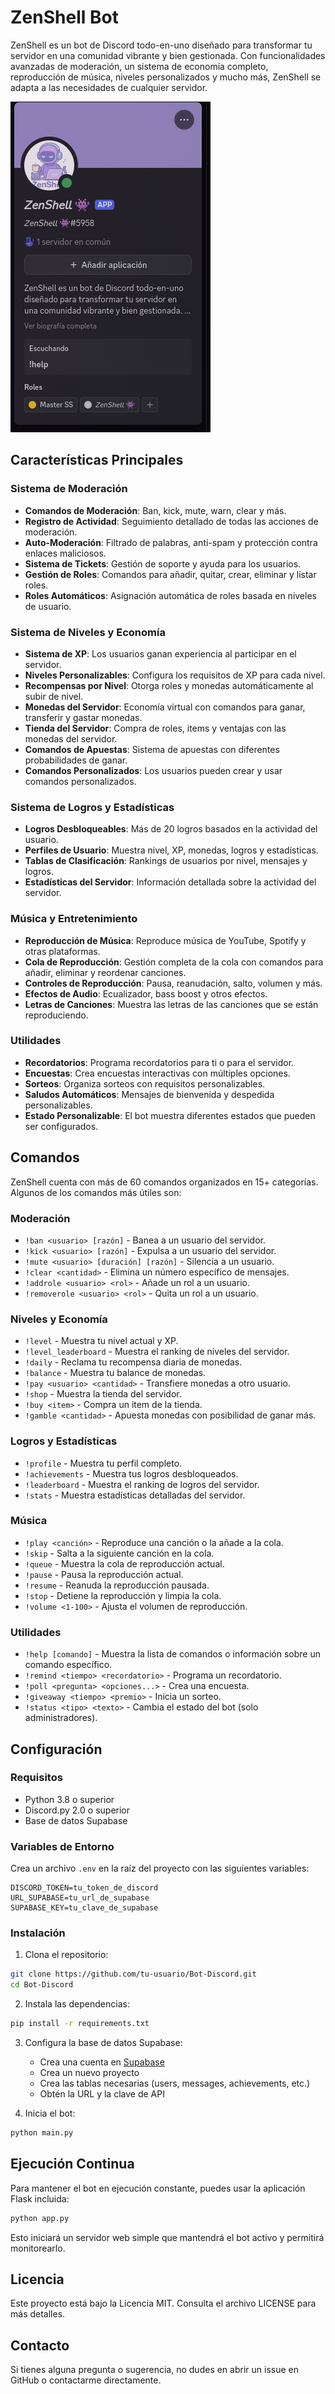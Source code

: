 # ZenShell Bot

ZenShell es un bot de Discord todo-en-uno diseñado para transformar tu servidor en una comunidad vibrante y bien gestionada. Con funcionalidades avanzadas de moderación, un sistema de economía completo, reproducción de música, niveles personalizados y mucho más, ZenShell se adapta a las necesidades de cualquier servidor.

![ZenShell Bot](website/images/preview.png)

## Características Principales

### Sistema de Moderación
- **Comandos de Moderación**: Ban, kick, mute, warn, clear y más.
- **Registro de Actividad**: Seguimiento detallado de todas las acciones de moderación.
- **Auto-Moderación**: Filtrado de palabras, anti-spam y protección contra enlaces maliciosos.
- **Sistema de Tickets**: Gestión de soporte y ayuda para los usuarios.
- **Gestión de Roles**: Comandos para añadir, quitar, crear, eliminar y listar roles.
- **Roles Automáticos**: Asignación automática de roles basada en niveles de usuario.

### Sistema de Niveles y Economía
- **Sistema de XP**: Los usuarios ganan experiencia al participar en el servidor.
- **Niveles Personalizables**: Configura los requisitos de XP para cada nivel.
- **Recompensas por Nivel**: Otorga roles y monedas automáticamente al subir de nivel.
- **Monedas del Servidor**: Economía virtual con comandos para ganar, transferir y gastar monedas.
- **Tienda del Servidor**: Compra de roles, items y ventajas con las monedas del servidor.
- **Comandos de Apuestas**: Sistema de apuestas con diferentes probabilidades de ganar.
- **Comandos Personalizados**: Los usuarios pueden crear y usar comandos personalizados.

### Sistema de Logros y Estadísticas
- **Logros Desbloqueables**: Más de 20 logros basados en la actividad del usuario.
- **Perfiles de Usuario**: Muestra nivel, XP, monedas, logros y estadísticas.
- **Tablas de Clasificación**: Rankings de usuarios por nivel, mensajes y logros.
- **Estadísticas del Servidor**: Información detallada sobre la actividad del servidor.

### Música y Entretenimiento
- **Reproducción de Música**: Reproduce música de YouTube, Spotify y otras plataformas.
- **Cola de Reproducción**: Gestión completa de la cola con comandos para añadir, eliminar y reordenar canciones.
- **Controles de Reproducción**: Pausa, reanudación, salto, volumen y más.
- **Efectos de Audio**: Ecualizador, bass boost y otros efectos.
- **Letras de Canciones**: Muestra las letras de las canciones que se están reproduciendo.

### Utilidades
- **Recordatorios**: Programa recordatorios para ti o para el servidor.
- **Encuestas**: Crea encuestas interactivas con múltiples opciones.
- **Sorteos**: Organiza sorteos con requisitos personalizables.
- **Saludos Automáticos**: Mensajes de bienvenida y despedida personalizables.
- **Estado Personalizable**: El bot muestra diferentes estados que pueden ser configurados.

## Comandos

ZenShell cuenta con más de 60 comandos organizados en 15+ categorías. Algunos de los comandos más útiles son:

### Moderación
- `!ban <usuario> [razón]` - Banea a un usuario del servidor.
- `!kick <usuario> [razón]` - Expulsa a un usuario del servidor.
- `!mute <usuario> [duración] [razón]` - Silencia a un usuario.
- `!clear <cantidad>` - Elimina un número específico de mensajes.
- `!addrole <usuario> <rol>` - Añade un rol a un usuario.
- `!removerole <usuario> <rol>` - Quita un rol a un usuario.

### Niveles y Economía
- `!level` - Muestra tu nivel actual y XP.
- `!level_leaderboard` - Muestra el ranking de niveles del servidor.
- `!daily` - Reclama tu recompensa diaria de monedas.
- `!balance` - Muestra tu balance de monedas.
- `!pay <usuario> <cantidad>` - Transfiere monedas a otro usuario.
- `!shop` - Muestra la tienda del servidor.
- `!buy <item>` - Compra un item de la tienda.
- `!gamble <cantidad>` - Apuesta monedas con posibilidad de ganar más.

### Logros y Estadísticas
- `!profile` - Muestra tu perfil completo.
- `!achievements` - Muestra tus logros desbloqueados.
- `!leaderboard` - Muestra el ranking de logros del servidor.
- `!stats` - Muestra estadísticas detalladas del servidor.

### Música
- `!play <canción>` - Reproduce una canción o la añade a la cola.
- `!skip` - Salta a la siguiente canción en la cola.
- `!queue` - Muestra la cola de reproducción actual.
- `!pause` - Pausa la reproducción actual.
- `!resume` - Reanuda la reproducción pausada.
- `!stop` - Detiene la reproducción y limpia la cola.
- `!volume <1-100>` - Ajusta el volumen de reproducción.

### Utilidades
- `!help [comando]` - Muestra la lista de comandos o información sobre un comando específico.
- `!remind <tiempo> <recordatorio>` - Programa un recordatorio.
- `!poll <pregunta> <opciones...>` - Crea una encuesta.
- `!giveaway <tiempo> <premio>` - Inicia un sorteo.
- `!status <tipo> <texto>` - Cambia el estado del bot (solo administradores).

## Configuración

### Requisitos
- Python 3.8 o superior
- Discord.py 2.0 o superior
- Base de datos Supabase

### Variables de Entorno
Crea un archivo `.env` en la raíz del proyecto con las siguientes variables:
```
DISCORD_TOKEN=tu_token_de_discord
URL_SUPABASE=tu_url_de_supabase
SUPABASE_KEY=tu_clave_de_supabase
```

### Instalación
1. Clona el repositorio:
```bash
git clone https://github.com/tu-usuario/Bot-Discord.git
cd Bot-Discord
```

2. Instala las dependencias:
```bash
pip install -r requirements.txt
```

3. Configura la base de datos Supabase:
   - Crea una cuenta en [Supabase](https://supabase.io/)
   - Crea un nuevo proyecto
   - Crea las tablas necesarias (users, messages, achievements, etc.)
   - Obtén la URL y la clave de API

4. Inicia el bot:
```bash
python main.py
```

## Ejecución Continua
Para mantener el bot en ejecución constante, puedes usar la aplicación Flask incluida:
```bash
python app.py
```
Esto iniciará un servidor web simple que mantendrá el bot activo y permitirá monitorearlo.

## Licencia
Este proyecto está bajo la Licencia MIT. Consulta el archivo LICENSE para más detalles.

## Contacto
Si tienes alguna pregunta o sugerencia, no dudes en abrir un issue en GitHub o contactarme directamente.
